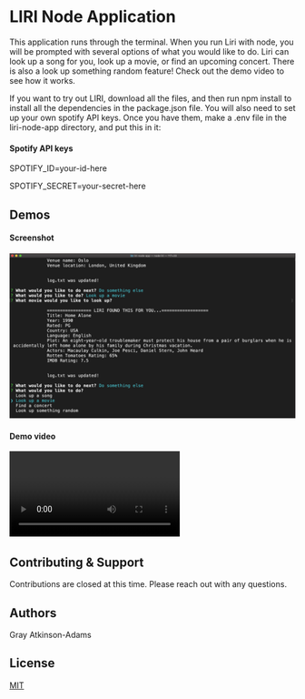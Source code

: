 # LIRI Node Application

This application runs through the terminal. When you run Liri with node, you will be prompted with several options of what you would like to do. Liri can look up a song for you, look up a movie, or find an upcoming concert. There is also a look up something random feature! Check out the demo video to see how it works.

If you want to try out LIRI, download all the files, and then run npm install to install all the dependencies in the package.json file. You will also need to set up your own spotify API keys. Once you have them, make a .env file in the liri-node-app directory, and put this in it:


#### Spotify API keys

SPOTIFY_ID=your-id-here

SPOTIFY_SECRET=your-secret-here

## Demos

#### Screenshot
![Screenshot](./assets/liri-node-app.png)

#### Demo video
![Demo Video](./assets/demo.webm)


## Contributing & Support

Contributions are closed at this time. Please reach out with any questions.


## Authors

Gray Atkinson-Adams


## License

[MIT](https://choosealicense.com/licenses/mit/)